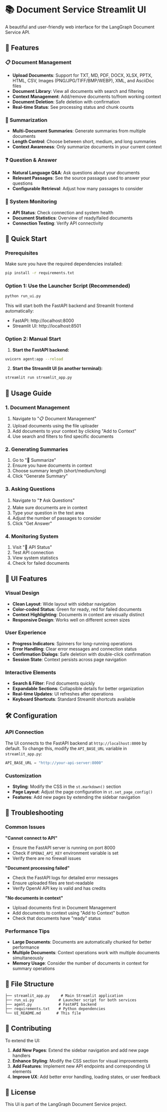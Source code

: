 # 📚 Document Service Streamlit UI

A beautiful and user-friendly web interface for the LangGraph Document Service API.

## 🌟 Features

### 📋 Document Management
- **Upload Documents**: Support for TXT, MD, PDF, DOCX, XLSX, PPTX, HTML, CSV, Images (PNG/JPG/TIFF/BMP/WEBP), XML, and AsciiDoc files
- **Document Library**: View all documents with search and filtering
- **Context Management**: Add/remove documents to/from working context
- **Document Deletion**: Safe deletion with confirmation
- **Real-time Status**: See processing status and chunk counts

### 📝 Summarization
- **Multi-Document Summaries**: Generate summaries from multiple documents
- **Length Control**: Choose between short, medium, and long summaries
- **Context Awareness**: Only summarize documents in your current context

### ❓ Question & Answer
- **Natural Language Q&A**: Ask questions about your documents
- **Relevant Passages**: See the source passages used to answer your questions
- **Configurable Retrieval**: Adjust how many passages to consider

### 🔧 System Monitoring
- **API Status**: Check connection and system health
- **Document Statistics**: Overview of ready/failed documents
- **Connection Testing**: Verify API connectivity

## 🚀 Quick Start

### Prerequisites
Make sure you have the required dependencies installed:

```bash
pip install -r requirements.txt
```

### Option 1: Use the Launcher Script (Recommended)
```bash
python run_ui.py
```

This will start both the FastAPI backend and Streamlit frontend automatically:
- FastAPI: http://localhost:8000
- Streamlit UI: http://localhost:8501

### Option 2: Manual Start

1. **Start the FastAPI backend:**
```bash
uvicorn agent:app --reload
```

2. **Start the Streamlit UI (in another terminal):**
```bash
streamlit run streamlit_app.py
```

## 📖 Usage Guide

### 1. Document Management
1. Navigate to "📋 Document Management"
2. Upload documents using the file uploader
3. Add documents to your context by clicking "Add to Context"
4. Use search and filters to find specific documents

### 2. Generating Summaries
1. Go to "📝 Summarize"
2. Ensure you have documents in context
3. Choose summary length (short/medium/long)
4. Click "Generate Summary"

### 3. Asking Questions
1. Navigate to "❓ Ask Questions"
2. Make sure documents are in context
3. Type your question in the text area
4. Adjust the number of passages to consider
5. Click "Get Answer"

### 4. Monitoring System
1. Visit "🔧 API Status"
2. Test API connection
3. View system statistics
4. Check for failed documents

## 🎨 UI Features

### Visual Design
- **Clean Layout**: Wide layout with sidebar navigation
- **Color-coded Status**: Green for ready, red for failed documents
- **Context Highlighting**: Documents in context are visually distinct
- **Responsive Design**: Works well on different screen sizes

### User Experience
- **Progress Indicators**: Spinners for long-running operations
- **Error Handling**: Clear error messages and connection status
- **Confirmation Dialogs**: Safe deletion with double-click confirmation
- **Session State**: Context persists across page navigation

### Interactive Elements
- **Search & Filter**: Find documents quickly
- **Expandable Sections**: Collapsible details for better organization
- **Real-time Updates**: UI refreshes after operations
- **Keyboard Shortcuts**: Standard Streamlit shortcuts available

## 🛠️ Configuration

### API Connection
The UI connects to the FastAPI backend at `http://localhost:8000` by default. To change this, modify the `API_BASE_URL` variable in `streamlit_app.py`:

```python
API_BASE_URL = "http://your-api-server:8000"
```

### Customization
- **Styling**: Modify the CSS in the `st.markdown()` section
- **Page Layout**: Adjust the page configuration in `st.set_page_config()`
- **Features**: Add new pages by extending the sidebar navigation

## 🔧 Troubleshooting

### Common Issues

**"Cannot connect to API"**
- Ensure the FastAPI server is running on port 8000
- Check if `OPENAI_API_KEY` environment variable is set
- Verify there are no firewall issues

**"Document processing failed"**
- Check the FastAPI logs for detailed error messages
- Ensure uploaded files are text-readable
- Verify OpenAI API key is valid and has credits

**"No documents in context"**
- Upload documents first in Document Management
- Add documents to context using "Add to Context" button
- Check that documents have "ready" status

### Performance Tips
- **Large Documents**: Documents are automatically chunked for better performance
- **Multiple Documents**: Context operations work with multiple documents simultaneously
- **Memory Usage**: Consider the number of documents in context for summary operations

## 📝 File Structure

```
├── streamlit_app.py     # Main Streamlit application
├── run_ui.py           # Launcher script for both services
├── agent.py            # FastAPI backend
├── requirements.txt    # Python dependencies
└── UI_README.md       # This file
```

## 🤝 Contributing

To extend the UI:

1. **Add New Pages**: Extend the sidebar navigation and add new page handlers
2. **Enhance Styling**: Modify the CSS section for visual improvements
3. **Add Features**: Implement new API endpoints and corresponding UI elements
4. **Improve UX**: Add better error handling, loading states, or user feedback

## 📄 License

This UI is part of the LangGraph Document Service project. 